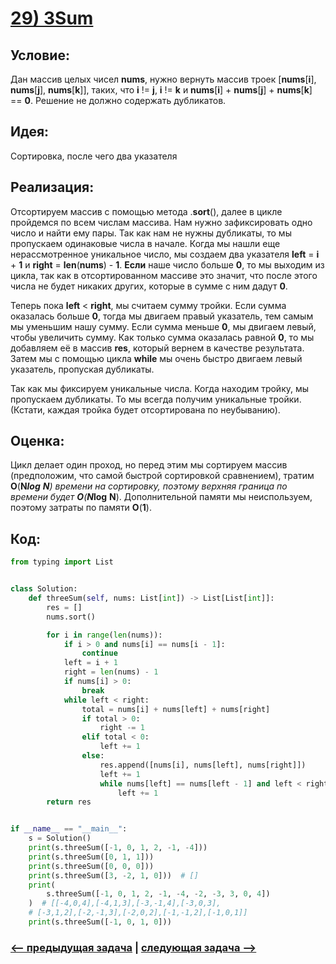 # [**29) 3Sum**](https://leetcode.com/problems/3sum/description/)

## **Условие:**

Дан массив целых чисел **nums**, нужно вернуть массив троек [**nums**[**i**], **nums**[**j**], **nums**[**k**]], таких, что **i** != **j**, **i** != **k** и **nums**[**i**] + **nums**[**j**] + **nums**[**k**] == **0**. Решение не должно содержать дубликатов.

## **Идея:**

Сортировка, после чего два указателя

## **Реализация:**

Отсортируем массив с помощью метода .**sort**(), далее в цикле пройдемся по всем числам массива. Нам нужно зафиксировать одно число и найти ему пары. Так как нам не нужны дубликаты, то мы пропускаем одинаковые числа в начале. Когда мы нашли еще нерассмотренное уникальное число, мы создаем два указателя **left** = **i** + **1** и **right** = **len**(**nums**) - **1**. **Eсли** наше число больше **0**, то мы выходим из цикла, так как в отсортированном массиве это значит, что после этого числа не будет никаких других, которые в сумме с ним дадут **0**.

Теперь пока **left** < **right**, мы считаем сумму тройки. Если сумма оказалась больше **0**, тогда мы двигаем правый указатель, тем самым мы уменьшим нашу сумму. Если сумма меньше **0**, мы двигаем левый, чтобы увеличить сумму. Как только сумма оказалась равной **0**, то мы добавляем её в массив **res**, который вернем в качестве результата. Затем мы с помощью цикла **while** мы очень быстро двигаем левый указатель, пропуская дубликаты.

Так как мы фиксируем уникальные числа. Когда находим тройку, мы пропускаем дубликаты. То мы всегда получим уникальные тройки. (Кстати, каждая тройка будет отсортирована по неубыванию).



## **Оценка:**

Цикл делает один проход, но перед этим мы сортируем массив (предположим, что самой быстрой сортировкой сравнением), тратим **O**(**N*****log** **N**) времени на сортировку, поэтому верхняя граница по времени будет **O**(**N*****log** **N**). Дополнительной памяти мы неиспользуем, поэтому затраты по памяти **O**(**1**).

## Код:
```python
from typing import List


class Solution:
    def threeSum(self, nums: List[int]) -> List[List[int]]:
        res = []
        nums.sort()

        for i in range(len(nums)):
            if i > 0 and nums[i] == nums[i - 1]:
                continue
            left = i + 1
            right = len(nums) - 1
            if nums[i] > 0:
                break
            while left < right:
                total = nums[i] + nums[left] + nums[right]
                if total > 0:
                    right -= 1
                elif total < 0:
                    left += 1
                else:
                    res.append([nums[i], nums[left], nums[right]])
                    left += 1
                    while nums[left] == nums[left - 1] and left < right:
                        left += 1
        return res


if __name__ == "__main__":
    s = Solution()
    print(s.threeSum([-1, 0, 1, 2, -1, -4]))
    print(s.threeSum([0, 1, 1]))
    print(s.threeSum([0, 0, 0]))
    print(s.threeSum([3, -2, 1, 0]))  # []
    print(
        s.threeSum([-1, 0, 1, 2, -1, -4, -2, -3, 3, 0, 4])
    )  # [[-4,0,4],[-4,1,3],[-3,-1,4],[-3,0,3],
    # [-3,1,2],[-2,-1,3],[-2,0,2],[-1,-1,2],[-1,0,1]]
    print(s.threeSum([-1, 0, 1, 0]))

```

### [<-- предыдущая задача](https://github.com/TAskMAster339/PythonAlgorithms/tree/main/28.Container%20With%20Most%20Water) | [следующая задача -->](https://github.com/TAskMAster339/PythonAlgorithms/tree/main/30.Minimum%20Size%20Subarray%20Sum)
